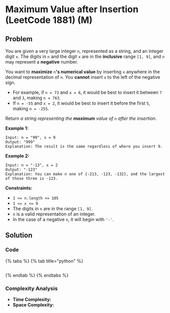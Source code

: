 # Maximum Value after Insertion \(LeetCode 1881\) \(M\)

## Problem

You are given a very large integer `n`, represented as a string,​​​​​​ and an integer digit `x`. The digits in `n` and the digit `x` are in the **inclusive** range `[1, 9]`, and `n` may represent a **negative** number.

You want to **maximize** `n`**'s numerical value** by inserting `x` anywhere in the decimal representation of `n`​​​​​​. You **cannot** insert `x` to the left of the negative sign.

* For example, if `n = 73` and `x = 6`, it would be best to insert it between `7` and `3`, making `n = 763`.
* If `n = -55` and `x = 2`, it would be best to insert it before the first `5`, making `n = -255`.

Return _a string representing the **maximum** value of_ `n`_​​​​​​ after the insertion_.

**Example 1:**

```text
Input: n = "99", x = 9
Output: "999"
Explanation: The result is the same regardless of where you insert 9.
```

**Example 2:**

```text
Input: n = "-13", x = 2
Output: "-123"
Explanation: You can make n one of {-213, -123, -132}, and the largest of those three is -123.
```

**Constraints:**

* `1 <= n.length <= 105`
* `1 <= x <= 9`
* The digits in `n`​​​ are in the range `[1, 9]`.
* `n` is a valid representation of an integer.
* In the case of a negative `n`,​​​​​​ it will begin with `'-'`.

## Solution 

### Code

{% tabs %}
{% tab title="python" %}
```python

```
{% endtab %}
{% endtabs %}

### Complexity Analysis

* **Time Complexity:**
* **Space Complexity:**

